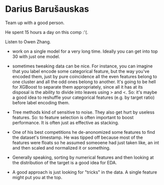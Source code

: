 # Darius Barušauskas

Team up with a good person.

He spent 15 hours a day on this comp :'(.

Listen to Owen Zhang. 

- work on a single model for a very long time. Ideally you can get into top 30 with just one model.

-  sometimes tweaking data can be nice. For instance, you can imagine that you label encode some categorical feature, but the way you've encoded them, just by pure coincidence all the even features belong to one cluster and all the odd ones belong to another. It's going to be hell for XGBoost to separate them appropriately, since all it has at its disposal is the ability to divide into leaves using > and <. So: it's maybe a good idea to reshuffle your categorical features (e.g. by target ratio) before label encoding them. 

- Tree methods kind of sensitive to noise. They also get hurt by useless features. So: to feature selection is often important to boost performance. It is often just as effective as stacking.

- One of his best competitions he de-anonomized some features to find the dataset's timestamp. He was tipped off because most of the features were floats so he assumed someoene had just taken like, an int and then scaled and normalized it or something. 

- Generally speaking, sorting by numerical features and then looking at the distribution of the target is a good idea for EDA.

- A good approach is just looking for "tricks" in the data. A single feature might put you at the top.